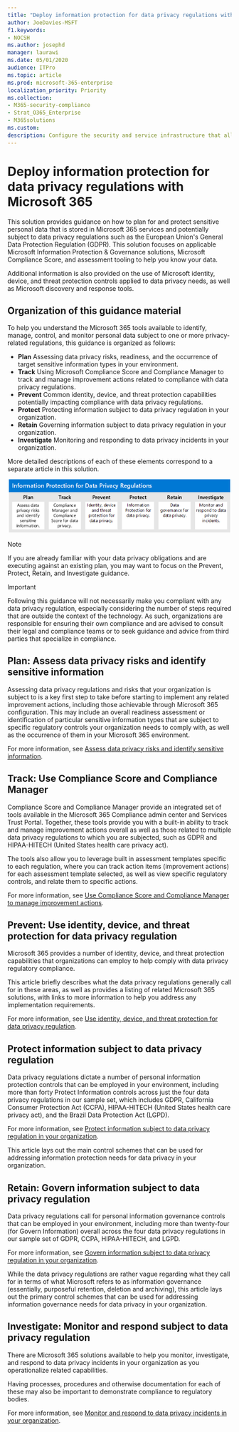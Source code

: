 ```yaml
---
title: "Deploy information protection for data privacy regulations with Microsoft 365"
author: JoeDavies-MSFT
f1.keywords:
- NOCSH
ms.author: josephd
manager: laurawi
ms.date: 05/01/2020
audience: ITPro
ms.topic: article
ms.prod: microsoft-365-enterprise
localization_priority: Priority
ms.collection: 
- M365-security-compliance
- Strat_O365_Enterprise
- M365solutions
ms.custom: 
description: Configure the security and service infrastructure that allows your information to be protected from malicious users.
---
```

<!-- all core DLP and sensitive information type content and UX is moving away from the terms "sensitive information, sensitive data, sensitive content" in favor of "sensitive items" to minimize confusion with "sensitive information type"-->
# Deploy information protection for data privacy regulations with Microsoft 365

This solution provides guidance on how to plan for and protect sensitive personal data that is stored in Microsoft 365 services and potentially subject to data privacy regulations such as the European Union's General Data Protection Regulation (GDPR). This solution focuses on applicable Microsoft Information Protection & Governance solutions, Microsoft Compliance Score, and assessment tooling to help you know your data. 
 
Additional information is also provided on the use of Microsoft identity, device, and threat protection controls applied to data privacy needs, as well as Microsoft discovery and response tools. 

## Organization of this guidance material

To help you understand the Microsoft 365 tools available to identify, manage, control, and monitor personal data subject to one or more privacy-related regulations, this guidance is organized as follows:
 
- **Plan** Assessing data privacy risks, readiness, and the occurrence of target sensitive information types in your environment.
- **Track** Using Microsoft Compliance Score and Compliance Manager to track and manage improvement actions related to compliance with data privacy regulations.
- **Prevent** Common identity, device, and threat protection capabilities potentially impacting compliance with data privacy regulations.
- **Protect** Protecting information subject to data privacy regulation in your organization.
- **Retain** Governing information subject to data privacy regulation in your organization.
- **Investigate** Monitoring and responding to data privacy incidents in your organization.

More detailed descriptions of each of these elements correspond to a separate article in this solution.

![The steps to deploy information protection for data privacy regulations](../media/information-protection-deploy/information-protection-deploy-grid.png)

>[!Note]
>If you are already familiar with your data privacy obligations and are executing against an existing plan, you may want to focus on the Prevent, Protect, Retain, and Investigate guidance.

>[!Important]
>Following this guidance will not necessarily make you compliant with any data privacy regulation, especially considering the number of steps required that are outside the context of the technology. As such, organizations are responsible for ensuring their own compliance and are advised to consult their legal and compliance teams or to seek guidance and advice from third parties that specialize in compliance.
>

## Plan: Assess data privacy risks and identify sensitive information 

Assessing data privacy regulations and risks that your organization is subject to is a key first step to take before starting to implement any related improvement actions, including those achievable through Microsoft 365 configuration. This may include an overall readiness assessment or identification of particular sensitive information types that are subject to specific regulatory controls your organization needs to comply with, as well as the occurrence of them in your Microsoft 365 environment.

For more information, see [Assess data privacy risks and identify sensitive information](information-protection-deploy-assess.md).

## Track: Use Compliance Score and Compliance Manager 

Compliance Score and Compliance Manager provide an integrated set of tools available in the Microsoft 365 Compliance admin center and Services Trust Portal. Together, these tools provide you with a built-in ability to track and manage improvement actions overall as well as those related to multiple data privacy regulations to which you are subjected, such as GDPR and HIPAA-HITECH (United States health care privacy act).

The tools also allow you to leverage built in assessment templates specific to each regulation, where you can track action items (improvement actions) for each assessment template selected, as well as view specific regulatory controls, and relate them to specific actions.

For more information, see [Use Compliance Score and Compliance Manager to manage improvement actions](information-protection-deploy-compliance.md).

## Prevent: Use identity, device, and threat protection for data privacy regulation

Microsoft 365 provides a number of identity, device, and threat protection capabilities that organizations can employ to help comply with data privacy regulatory compliance. 

This article briefly describes what the data privacy regulations generally call for in these areas, as well as provides a listing of related Microsoft 365 solutions, with links to more information to help you address any implementation requirements. 

For more information, see [Use identity, device, and threat protection for data privacy regulation](information-protection-deploy-identity-device-threat.md).

## Protect information subject to data privacy regulation

Data privacy regulations dictate a number of personal information protection controls that can be employed in your environment, including more than forty Protect Information controls across just the four data privacy regulations in our sample set, which includes GDPR, California Consumer Protection Act (CCPA), HIPAA-HITECH (United States health care privacy act), and the Brazil Data Protection Act (LGPD).

For more information, see [Protect information subject to data privacy regulation in your organization](information-protection-deploy-protect-information.md).

This article lays out the main control schemes that can be used for addressing information protection needs for data privacy in your organization.

## Retain: Govern information subject to data privacy regulation

Data privacy regulations call for personal information governance controls that can be employed in your environment, including more than twenty-four (for Govern Information) overall across the four data privacy regulations in our sample set of GDPR, CCPA, HIPAA-HITECH, and LGPD.

For more information, see [Govern information subject to data privacy regulation in your organization](information-protection-deploy-govern.md).

While the data privacy regulations are rather vague regarding what they call for in terms of what Microsoft refers to as information governance (essentially, purposeful retention, deletion and archiving), this article lays out the primary control schemes that can be used for addressing information governance needs for data privacy in your organization.

## Investigate: Monitor and respond subject to data privacy regulation

There are Microsoft 365 solutions available to help you monitor, investigate, and respond to data privacy incidents in your organization as you operationalize related capabilities. 

Having processes, procedures and otherwise documentation for each of these may also be important to demonstrate compliance to regulatory bodies.

For more information, see [Monitor and respond to data privacy incidents in your organization](information-protection-deploy-monitor-respond.md).

